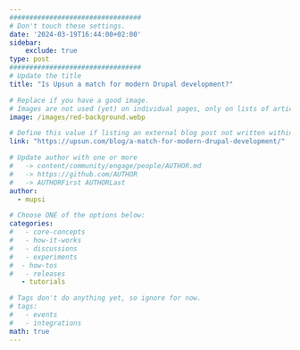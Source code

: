 ```yaml
---
#################################
# Don't touch these settings.
date: '2024-03-19T16:44:00+02:00'
sidebar:
    exclude: true
type: post
#################################
# Update the title
title: "Is Upsun a match for modern Drupal development?"

# Replace if you have a good image. 
# Images are not used (yet) on individual pages, only on lists of articles.
image: /images/red-background.webp

# Define this value if listing an external blog post not written within this site.
link: "https://upsun.com/blog/a-match-for-modern-drupal-development/"

# Update author with one or more
#   -> content/community/engage/people/AUTHOR.md
#   -> https://github.com/AUTHOR
#   -> AUTHORFirst AUTHORLast
author:
  - mupsi

# Choose ONE of the options below:
categories:
#   - core-concepts
#   - how-it-works
#   - discussions
#   - experiments
#  - how-tos
#   - releases
   - tutorials

# Tags don't do anything yet, so ignore for now.
# tags:
#   - events
#   - integrations
math: true
---
```

